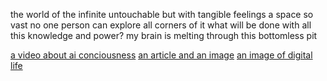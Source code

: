 the world of the infinite
untouchable but with tangible feelings
a space so vast no one person can explore all corners of it
what will be done with all this knowledge and power?
my brain is melting through this bottomless pit

[a video about ai conciousness](https://www.youtube.com/watch?v=KYshJRYCArE)
[an article and an image](https://www.smithsonianmag.com/smart-news/one-million-internet-users-created-piece-art-180962867/)
[an image of digital life](https://i.pinimg.com/originals/c0/f5/ee/c0f5ee0434b093d817f91e33d66f1086.jpg)
